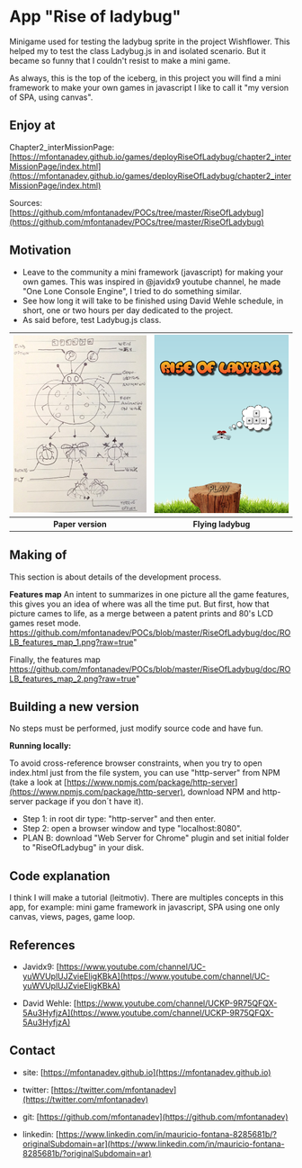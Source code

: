 
# App "Rise of ladybug"

Minigame used for testing the ladybug sprite in the project Wishflower. This helped my to test the class Ladybug.js in and isolated scenario. But it became so funny that I couldn't resist to make a mini game.

As always, this is the top of  the iceberg, in this project you will find a mini framework to make your own games in javascript I like to call it "my version of SPA, using canvas".

## Enjoy at

Chapter2_interMissionPage: [https://mfontanadev.github.io/games/deployRiseOfLadybug/chapter2_interMissionPage/index.html](https://mfontanadev.github.io/games/deployRiseOfLadybug/chapter2_interMissionPage/index.html)

Sources: [https://github.com/mfontanadev/POCs/tree/master/RiseOfLadybug](https://github.com/mfontanadev/POCs/tree/master/RiseOfLadybug)

## Motivation
- Leave to the community a mini framework (javascript) for making your own games. This was inspired in @javidx9 youtube channel, he made "One Lone Console Engine", I tried to do something similar.
- See how long it will take to be finished using David Wehle schedule, in short, one or two hours per day dedicated to the project.
- As said before, test Ladybug.js class.

<table>
	<tr>
		<th width="360px" align="center">
		<img width="360px" src="https://github.com/mfontanadev/POCs/blob/master/RiseOfLadybug/doc/rise_of_ladybug_leftside.jpg?raw=true">
		</th>
		<th width="360px" align="center">
		<img width="360px" src="https://github.com/mfontanadev/POCs/blob/master/RiseOfLadybug/doc/rise_of_ladybug_rightside.PNG?raw=true">
		</th>
	</tr>
	<tr>
		<th align="center">
			Paper version
		</th>
		<th align="center">
		    Flying ladybug
        </th>
	</tr>
</table>


## Making of
This section is about details of the development process.

<b>Features map</b>
An intent to summarizes in one picture all the game features, this gives you an idea of where was all the time put.
But first, how that picture cames to life, as a merge between a patent prints and 80's LCD games reset mode.
https://github.com/mfontanadev/POCs/blob/master/RiseOfLadybug/doc/ROLB_features_map_1.png?raw=true"

Finally, the features map
https://github.com/mfontanadev/POCs/blob/master/RiseOfLadybug/doc/ROLB_features_map_2.png?raw=true"


## Building a new version
No steps must be performed, just modify source code and have fun.

<b>Running locally:</b>

To avoid cross-reference browser constraints, when you try to open index.html just from the file system, you can use "http-server" from NPM (take a look at [https://www.npmjs.com/package/http-server](https://www.npmjs.com/package/http-server), download NPM and http-server package if you don´t have it).

* Step 1: in root dir type: "http-server" and then enter.
* Step 2: open a browser window and type "localhost:8080".
* PLAN B: download "Web Server for Chrome" plugin and set initial folder to "RiseOfLadybug" in your disk.

## Code explanation

I think I will make a tutorial (leitmotiv). There are multiples concepts in this app, for example: mini game  framework in javascript, SPA using one only canvas, views, pages, game loop.

## References

* Javidx9: [https://www.youtube.com/channel/UC-yuWVUplUJZvieEligKBkA](https://www.youtube.com/channel/UC-yuWVUplUJZvieEligKBkA)

* David Wehle: [https://www.youtube.com/channel/UCKP-9R75QFQX-5Au3HyfjzA](https://www.youtube.com/channel/UCKP-9R75QFQX-5Au3HyfjzA)

## Contact

* site: [https://mfontanadev.github.io](https://mfontanadev.github.io)

* twitter: [https://twitter.com/mfontanadev](https://twitter.com/mfontanadev)

* git: [https://github.com/mfontanadev](https://github.com/mfontanadev)

* linkedin: [https://www.linkedin.com/in/mauricio-fontana-8285681b/?originalSubdomain=ar](https://www.linkedin.com/in/mauricio-fontana-8285681b/?originalSubdomain=ar)


